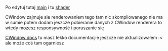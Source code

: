 
Po edytuj tutaj
[main](https://github.com/LamaInPijamas/analiza_matematyczna_2/blob/main/Lab2/Main.cpp)
i tu
[shader](https://github.com/LamaInPijamas/analiza_matematyczna_2/blob/main/Lab2/Mandelbrot.h)

CWindow zajmuje sie renderowaniem tego tam nic skompliowanego nie ma w sumie 
potem dodam jeszcze pobieranie danych z CWindow renderera to wtedy możesz responsywność i poruszanie się

[CWindow docs](https://github.com/Daynlight/CWindow)
tu masz lekko documentacjie jeszcze nie aktualizowałem :< ale może coś tam ogarniesz
